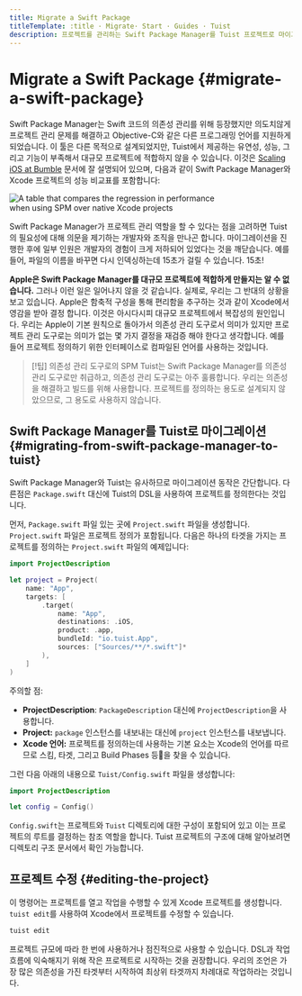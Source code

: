 ```yaml
---
title: Migrate a Swift Package
titleTemplate: :title · Migrate· Start · Guides · Tuist
description: 프로젝트를 관리하는 Swift Package Manager를 Tuist 프로젝트로 마이그레이션 하는 방법을 알아봅니다.
---
```


# Migrate a Swift Package {#migrate-a-swift-package}

Swift Package Manager는 Swift 코드의 의존성 관리를 위해 등장했지만 의도치않게 프로젝트 관리 문제를 해결하고 Objective-C와 같은 다른 프로그래밍 언어를 지원하게 되었습니다. 이 툴은 다른 목적으로 설계되었지만, Tuist에서 제공하는 유연성, 성능, 그리고 기능이 부족해서 대규모 프로젝트에 적합하지 않을 수 있습니다. 이것은 [Scaling iOS at Bumble](https://medium.com/bumble-tech/scaling-ios-at-bumble-239e0fa009f2) 문서에 잘 설명되어 있으며, 다음과 같이 Swift Package Manager와 Xcode 프로젝트의 성능 비교표를 포함합니다:

<img style="max-width: 400px;" alt="A table that compares the regression in performance when using SPM over native Xcode projects" src="/images/guides/start/migrate/performance-table.webp">

Swift Package Manager가 프로젝트 관리 역할을 할 수 있다는 점을 고려하면 Tuist의 필요성에 대해 의문을 제기하는 개발자와 조직을 만나곤 합니다. 마이그레이션을 진행한 후에 일부 인원은 개발자의 경험이 크게 저하되어 있었다는 것을 깨닫습니다. 예를 들어, 파일의 이름을 바꾸면 다시 인덱싱하는데 15초가 걸릴 수 있습니다. 15초!

**Apple은 Swift Package Manager를 대규모 프로젝트에 적합하게 만들지는 알 수 없습니다.** 그러나 이런 일은 일어나지 않을 것 같습니다. 실제로, 우리는 그 반대의 상황을 보고 있습니다. Apple은 함축적 구성을 통해 편리함을 추구하는 것과 같이 Xcode에서 영감을 받아 결정 합니다. 이것은 <LocalizedLink href="/guides/develop/projects/cost-of-convenience">아시다시피</LocalizedLink> 대규모 프로젝트에서 복잡성의 원인입니다. 우리는 Apple이 기본 원칙으로 돌아가서 의존성 관리 도구로서 의미가 있지만 프로젝트 관리 도구로는 의미가 없는 몇 가지 결정을 재검증 해야 한다고 생각합니다. 예를 들어 프로젝트 정의하기 위한 인터페이스로 컴파일된 언어를 사용하는 것입니다.

> [!팁] 의존성 관리 도구로의 SPM
> Tuist는 Swift Package Manager를 의존성 관리 도구로만 취급하고, 의존성 관리 도구로는 아주 훌륭합니다. 우리는 의존성을 해결하고 빌드를 위해 사용합니다. 프로젝트를 정의하는 용도로 설계되지 않았으므로, 그 용도로 사용하지 않습니다.

## Swift Package Manager를 Tuist로 마이그레이션 {#migrating-from-swift-package-manager-to-tuist}

Swift Package Manager와 Tuist는 유사하므로 마이그레이션 동작은 간단합니다. 다른점은 `Package.swift` 대신에 Tuist의 DSL을 사용하여 프로젝트를 정의한다는 것입니다.

먼저, `Package.swift` 파일 있는 곳에 `Project.swift` 파일을 생성합니다. `Project.swift` 파일은 프로젝트 정의가 포함됩니다. 다음은 하나의 타겟을 가지는 프로젝트를 정의하는 `Project.swift` 파일의 예제입니다:

```swift
import ProjectDescription

let project = Project(
    name: "App",
    targets: [
        .target(
            name: "App",
            destinations: .iOS,
            product: .app,
            bundleId: "io.tuist.App",
            sources: ["Sources/**/*.swift"]*
        ),
    ]
)
```

주의할 점:

- **ProjectDescription**: `PackageDescription` 대신에 `ProjectDescription`을 사용합니다.
- **Project:** `package` 인스턴스를 내보내는 대신에 `project` 인스턴스를 내보냅니다.
- **Xcode 언어:** 프로젝트를 정의하는데 사용하는 기본 요소는 Xcode의 언어를 따르므로 스킴, 타겟, 그리고 Build Phases 등을 찾을 수 있습니다.

그런 다음 아래의 내용으로 `Tuist/Config.swift` 파일을 생성합니다:

```swift
import ProjectDescription

let config = Config()
```

`Config.swift`는 프로젝트와 `Tuist` 디렉토리에 대한 구성이 포함되어 있고 이는 프로젝트의 루트를 결정하는 참조 역할을 합니다. Tuist 프로젝트의 구조에 대해 알아보려면 <LocalizedLink href="/guides/develop/projects/directory-structure">디렉토리 구조</LocalizedLink> 문서에서 확인 가능합니다.

## 프로젝트 수정 {#editing-the-project}

이 명령어는 프로젝트를 열고 작업을 수행할 수 있게 Xcode 프로젝트를 생성합니다. <LocalizedLink href="/guides/develop/projects/editing">`tuist edit`</LocalizedLink>를 사용하여 Xcode에서 프로젝트를 수정할 수 있습니다.

```bash
tuist edit
```

프로젝트 규모에 따라 한 번에 사용하거나 점진적으로 사용할 수 있습니다. DSL과 작업흐름에 익숙해지기 위해 작은 프로젝트로 시작하는 것을 권장합니다. 우리의 조언은 가장 많은 의존성을 가진 타겟부터 시작하여 최상위 타겟까지 차례대로 작업하라는 것입니다.
